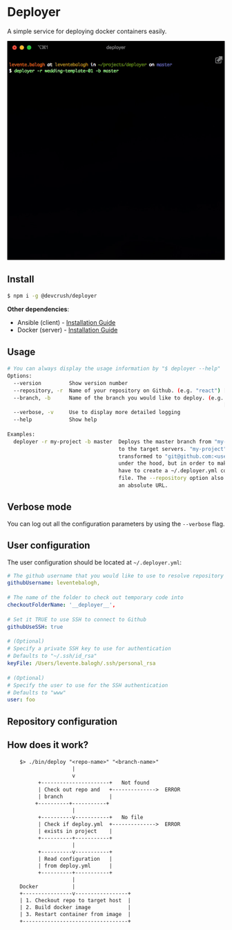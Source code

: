 # Deployer

A simple service for deploying docker containers easily.

![](assets/screen-recording.gif)


## Install
```bash
$ npm i -g @devcrush/deployer
```

**Other dependencies**:
- Ansible (client) - [Installation Guide](https://docs.ansible.com/ansible/latest/installation_guide/intro_installation.html)
- Docker (server) - [Installation Guide](https://docs.docker.com/install/linux/docker-ce/ubuntu/)


## Usage
```bash
# You can always display the usage information by "$ deployer --help"
Options:
  --version         Show version number                                [boolean]
  --repository, -r  Name of your repository on Github. (e.g. "react") [required]
  --branch, -b      Name of the branch you would like to deploy. (e.g. "master")
                                                                      [required]
  --verbose, -v     Use to display more detailed logging
  --help            Show help                                          [boolean]

Examples:
  deployer -r my-project -b master  Deploys the master branch from "my-project"
                                    to the target servers. "my-project" will be
                                    transformed to "git@github.com:<username>/my-project"
                                    under the hood, but in order to make it work you
                                    have to create a ~/.deployer.yml config
                                    file. The --repository option also accepts
                                    an absolute URL.
```

## Verbose mode
You can log out all the configuration parameters by using the `--verbose` flag.

## User configuration
The user configuration should be located at `~/.deployer.yml`:
```yaml
# The github username that you would like to use to resolve repository names by default.
githubUsername: leventebalogh,

# The name of the folder to check out temporary code into 
checkoutFolderName: '__deployer__',

# Set it TRUE to use SSH to connect to Github
githubUseSSH: true

# (Optional)
# Specify a private SSH key to use for authentication
# Defaults to "~/.ssh/id_rsa"
keyFile: /Users/levente.balogh/.ssh/personal_rsa

# (Optional)
# Specify the user to use for the SSH authentication
# Defaults to "www"
user: foo
```

## Repository configuration

## How does it work?
```
    $> ./bin/deploy "<repo-name>" "<branch-name>"
                     |
                     v
          +----------------------+   Not found
          | Check out repo and   +-------------->  ERROR
          | branch               |
         +----------+-----------+
                     |
          +----------v-----------+   No file
          | Check if deploy.yml  +-------------->  ERROR
          | exists in project    |
          +----------+-----------+
                     |
          +----------v-----------+
          | Read configuration   |
          | from deploy.yml      |
          +----------+-----------+
                     |
    Docker           |
    +----------------v-----------------+
    | 1. Checkout repo to target host  |
    | 2. Build docker image            |
    | 3. Restart container from image  |
    +----------------------------------+
```
